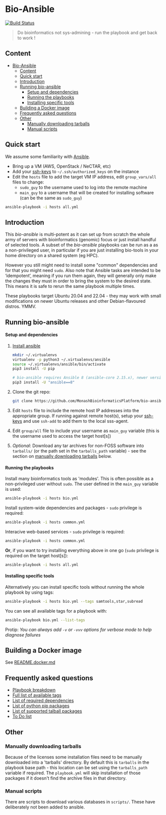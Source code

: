 # Bio-Ansible 

[![Build Status](https://travis-ci.org/MonashBioinformaticsPlatform/bio-ansible.svg?branch=master)](https://travis-ci.org/MonashBioinformaticsPlatform/bio-ansible)

> Do bioinformatics not sys-admining - run the playbook and get back to work !

## Content 

- [Bio-Ansible](#bio-ansible)
  - [Content](#content)
  - [Quick start](#quick-start)
  - [Introduction](#introduction)
  - [Running bio-ansible](#running-bio-ansible)
      - [Setup and dependencies](#setup-and-dependencies)
      - [Running the playbooks](#running-the-playbooks)
      - [Installing specific tools](#installing-specific-tools)
  - [Building a Docker image](#building-a-docker-image)
  - [Frequently asked questions](#frequently-asked-questions)
  - [Other](#other)
    - [Manually downloading tarballs](#manually-downloading-tarballs)
    - [Manual scripts](#manual-scripts)

## Quick start

We assume some familiarity with [Ansible](http://docs.ansible.com/ansible/intro.html).

- Bring up a VM (AWS, OpenStack / NeCTAR, etc)
- Add your [ssh-keys](https://www.digitalocean.com/community/tutorials/how-to-set-up-ssh-keys--2) to `~/.ssh/authorized_keys` on the instance
- Edit the `hosts` file to add the target VM IP address, edit `group_vars/all` files to change:
  - `sudo_guy` to the username used to log into the remote machine
  - `main_guy` to a username that will be created for installing software (can be the same as `sudo_guy`)

```bash
ansible-playbook -i hosts all.yml
```

## Introduction

This _bio-ansible_ is multi-potent as it can set up from scratch the whole army 
of servers with bioinformatics (genomic) focus or just install handful of 
selected tools. A subset of the _bio-ansible_ playbooks can be run as a 
as a non-privileged user, in particular if you are just installing bio-tools in
your home directory on a shared system (eg HPC).

However you still might need to install some "common" dependencies and for that 
you might need `sudo`. Also note that Ansible tasks are intended to be 
‘idempotent’, meaning if you run them again, they will generally only make the 
changes they must in order to bring the system to the desired state. This means 
it is safe to rerun the same playbook multiple times.

These playbooks target Ubuntu 20.04 and 22.04 - they may work with small
modifications on newer Ubuntu releases and other Debian-flavoured distros. YMMV.


## Running bio-ansible

#### Setup and dependencies

1. [Install ansible](http://docs.ansible.com/ansible/intro_installation.html)
    ```bash
    mkdir ~/.virtualenvs
    virtualenv -p python3 ~/.virtualenvs/ansible
    source ~/.virtualenvs/ansible/bin/activate
    pip3 install -U pip
 
    # bio-ansible requires Ansible 8 (ansible-core 2.15.x), newer versions may work
    pip3 install -U "ansible==8"
    ```
2. Clone the git repo:

    ```bash
    git clone https://github.com/MonashBioinformaticsPlatform/bio-ansible.git
    ```
3. Edit `hosts` file to include the remote host IP addresses into the appropriate group.
   If running against remote host(s), setup your [ssh-keys](https://www.digitalocean.com/community/tutorials/how-to-set-up-ssh-keys--2) and use `ssh-add` to add them to the local sss-agent.

4. Edit `group/all` file to include your username as `main_guy` variable (this is the username used to access the target host[s])

5. *Optional*: Download any tar archives for non-FOSS software into `tarballs/` (or the
   path set in the `tarballs_path` variable) - 
   see the section on [manually downloading tarballs](#manually-downloading-tarballs) below.

#### Running the playbooks

Install many bioinformatics tools as 'modules'. 
This is often possible as a non-privileged user without `sudo`. 
The user defined in the `main_guy` variable is used:

```bash
ansible-playbook -i hosts bio.yml
```

Install system-wide dependencies and packages - `sudo` privilege is required:

```bash
ansible-playbook -i hosts common.yml
```

Interacive web-based services - `sudo` privilege is required:

```bash
ansible-playbook -i hosts common.yml
```

**Or**, if you want to try installing everything above in one go (`sudo` privilege is required on the target host[s]):
```bash
ansible-playbook -i hosts all.yml
```

#### Installing specific tools

Alternatively you can install specific tools without running the whole playbook by using tags:

```bash
ansible-playbook -i hosts bio.yml --tags samtools,star,subread
```
You can see all available tags for a playbook with:
```bash
ansible-playbook bio.yml --list-tags
```

Protip: _You can always add `-v` or `-vvv` options for verbose mode to help 
diagnose failures_

## Building a Docker image

See [README.docker.md](README.docker.md)

## Frequently asked questions

- [Playbook breakdown](supplementary/playbook_breakdown.md)
- [Full list of available tags](supplementary/list_of_tags.md)
- [List of required dependencies](supplementary/dependencies.md)
- [List of python pip packages](supplementary/pip_packages.md)
- [List of supported talball packages](tarballs)
- [To Do list](supplementary/TODO.md)

## Other

### Manually downloading tarballs

Because of the licenses some installation files need to be manually downloaded 
into a 'tarballs' directory. By default this is `tarballs` in the playbook base 
path - this location can be set using the `tarballs_path` variable if required. 
The `playbook.yml` will skip installation of those packages if it doesn't find 
the archive files in that directory.

### Manual scripts

There are scripts to download various databases in `scripts/`. These have 
deliberately not been added to ansible.

